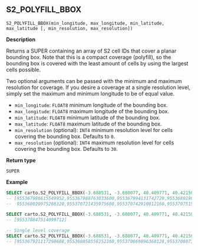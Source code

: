 ## S2_POLYFILL_BBOX

```sql:signature
S2_POLYFILL_BBOX(min_longitude, max_longitude, min_latitude, max_latitude [, min_resolution, max_resolution])
```

**Description**

Returns a SUPER containing an array of S2 cell IDs that cover a planar bounding box. Note that this is
a compact coverage (polyfill), so the bounding box is covered with the least amount of cells
by using the largest cells possible.

Two optional arguments can be passed with the minimum and maximum resolution for coverage. If you desire a
coverage at a single resolution level, simply set the maximum and minimum longitude to be of equal value.

* `min_longitude`: `FLOAT8` minimum longitude of the bounding box.
* `max_longitude`: `FLOAT8` maximum longitude of the bounding box.
* `min_latitude`: `FLOAT8` minimum latitude of the bounding box.
* `max_latitude`: `FLOAT8` maximum latitude of the bounding box.
* `min_resolution` (optional): `INT4` minimum resolution level for cells covering the bounding box. Defaults to `0`.
* `max_resolution` (optional): `INT4` maximum resolution level for cells covering the bounding box. Defaults to `30`.

**Return type**

`SUPER`

**Example**

```sql
SELECT carto.S2_POLYFILL_BBOX(-3.688531, -3.680077, 40.409771, 40.421501);
-- [955367986615549952,955367988763033600,955367994131742720,955368019096240128,
--  955368020975288320,955370721435975680,955370742910812160,955370751500746752]

SELECT carto.S2_POLYFILL_BBOX(-3.688531, -3.680077, 40.409771, 40.421501, 4, 8);
-- [955378847514099712]

-- Single level coverage
SELECT carto.S2_POLYFILL_BBOX(-3.688531, -3.680077, 40.409771, 40.421501, 12, 12);
-- [955367921117298688,955368058556252160,955370669896368128,955370807335321600]
```
